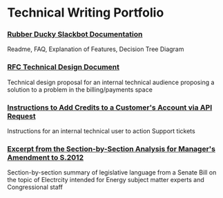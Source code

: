 # Technical Writing Portfolio

### [Rubber Ducky Slackbot Documentation](https://github.com/s-wigg/Rubber-Ducky-Chatbot/blob/master/README.md)
Readme, FAQ, Explanation of Features, Decision Tree Diagram

### [RFC Technical Design Document](https://github.com/s-wigg/technicalWritingPortfolio/blob/main/RFC-Access%20all%20product%20tiers%20without%20credit%20card%20for%20internal%20users.pdf)
Technical design proposal for an internal technical audience proposing a solution to a problem in the billing/payments space

### [Instructions to Add Credits to a Customer's Account via API Request](https://github.com/s-wigg/technicalWritingPortfolio/blob/main/Request%20for%20Credits.pdf)
Instructions for an internal technical user to action Support tickets

### [Excerpt from the Section-by-Section Analysis for Manager's Amendment to S.2012](https://github.com/s-wigg/technicalWritingPortfolio/blob/main/Excerpt%20from%20the%20Section-by-Section%20Analysis%20for%20Manager's%20Amendment%20to%20S.2012%20.pdf)
Section-by-section summary of legislative language from a Senate Bill on the topic of Electrcity intended for Energy subject matter experts and Congressional staff
